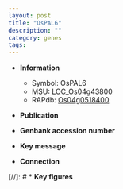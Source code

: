 ```yaml
---
layout: post
title: "OsPAL6"
description: ""
category: genes
tags: 
---
```


* **Information**  
    + Symbol: OsPAL6  
    + MSU: [LOC_Os04g43800](http://rice.uga.edu/cgi-bin/ORF_infopage.cgi?orf=LOC_Os04g43800)  
    + RAPdb: [Os04g0518400](http://rapdb.dna.affrc.go.jp/viewer/gbrowse_details/irgsp1?name=Os04g0518400)  

* **Publication**  

* **Genbank accession number**  

* **Key message**  

* **Connection**  

[//]: # * **Key figures**  


